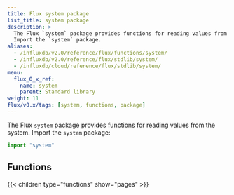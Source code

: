 ```yaml
---
title: Flux system package
list_title: system package
description: >
  The Flux `system` package provides functions for reading values from the system.
  Import the `system` package.
aliases:
  - /influxdb/v2.0/reference/flux/functions/system/
  - /influxdb/v2.0/reference/flux/stdlib/system/
  - /influxdb/cloud/reference/flux/stdlib/system/
menu:
  flux_0_x_ref:
    name: system
    parent: Standard library
weight: 11
flux/v0.x/tags: [system, functions, package]
---
```


The Flux `system` package provides functions for reading values from the system.
Import the `system` package:

```js
import "system"
```

## Functions
{{< children type="functions" show="pages" >}}
